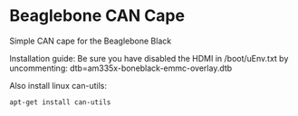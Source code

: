 # Beaglebone CAN Cape
Simple CAN cape for the Beaglebone Black

Installation guide:
Be sure you have disabled the HDMI in /boot/uEnv.txt by uncommenting:
dtb=am335x-boneblack-emmc-overlay.dtb

Also install linux can-utils:

`apt-get install can-utils`

